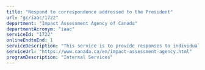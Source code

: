 ```yaml
---
title: "Respond to correspondence addressed to the President"
url: "gc/iaac/1722"
department: "Impact Assessment Agency of Canada"
departmentAcronym: "iaac"
serviceId: "1722"
onlineEndtoEnd: 1
serviceDescription: "This service is to provide responses to individuals or organizations, within Canada or internationally, who have sent correspondence to the President."
serviceUrl: "https://www.canada.ca/en/impact-assessment-agency.html"
programDescription: "Internal Services"
---
```


